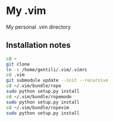 My .vim
=======

My personal .vim directory

Installation notes
------------------

```sh
cd ~
git clone 
ln -s /home/gentili/.vim/.vimrc
cd .vim
git submodule update --init --recursive
cd ~/.vim/bundle/rope
sudo python setup.py install
cd ~/.vim/bundle/ropemode
sudo python setup.py install
cd ~/.vim/bundle/ropevim
sudo python setup.py install
```
